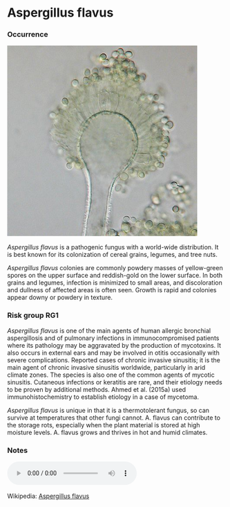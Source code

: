 <!-- TITLE: Aspergillus flavus -->

# Aspergillus flavus
### Occurrence

![Aspergillus Flavus](/uploads/aspergillus-flavus.jpg "Aspergillus Flavus")

*Aspergillus flavus* is a pathogenic fungus with a world-wide distribution. It is best known for its colonization of cereal grains, legumes, and tree nuts. 

*Aspergillus flavus* colonies are commonly powdery masses of yellow-green spores on the upper surface and reddish-gold on the lower surface. In both grains and legumes, infection is minimized to small areas, and discoloration and dullness of affected areas is often seen. Growth is rapid and colonies appear downy or powdery in texture.


### Risk group RG1
*Aspergillus flavus*  is one of the main agents of human allergic bronchial aspergillosis and of pulmonary infections in immunocompromised patients where its pathology may be aggravated by the production of mycotoxins. It also occurs in external ears and may be involved in otitis occasionally with severe complications. Reported cases of chronic invasive sinusitis; it is the main agent of chronic invasive sinusitis worldwide, particularly in arid climate zones. The species is also one of the common agents of mycotic sinusitis. Cutaneous infections or keratitis are rare, and their etiology needs to be proven by additional methods. Ahmed et al. (2015a) used immunohistochemistry to establish etiology in a case of mycetoma.

*Aspergillus flavus* is unique in that it is a thermotolerant fungus, so can survive at temperatures that other fungi cannot. A. flavus can contribute to the storage rots, especially when the plant material is stored at high moisture levels. A. flavus grows and thrives in hot and humid climates.

### Notes

<audio controls>
	<source src="/uploads/asperigillus-flavus.mp3" type="audio/mp3">
</audio>

Wikipedia: [Aspergillus flavus](https://en.wikipedia.org/wiki/Aspergillus_flavus)

